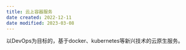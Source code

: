 ```yaml
---
title: 云上容器服务
date created: 2022-12-11
date modified: 2023-03-08
---
```


以DevOps为目标的，基于docker、kubernetes等新兴技术的云原生服务。
